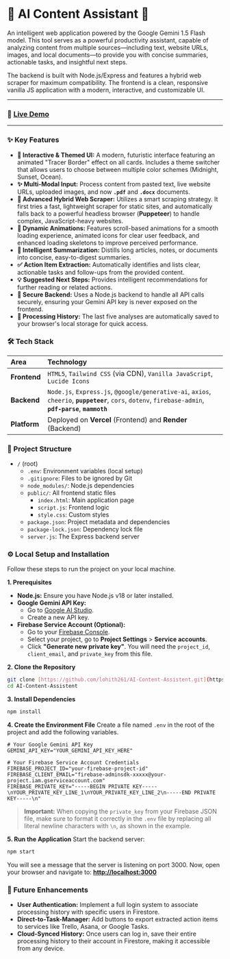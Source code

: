 


# 🚀 AI Content Assistant 🚀

An intelligent web application powered by the Google Gemini 1.5 Flash model. This tool serves as a powerful productivity assistant, capable of analyzing content from multiple sources—including text, website URLs, images, and local documents—to provide you with concise summaries, actionable tasks, and insightful next steps.

The backend is built with Node.js/Express and features a hybrid web scraper for maximum compatibility. The frontend is a clean, responsive vanilla JS application with a modern, interactive, and customizable UI.

---

### 🔗 [**Live Demo**](https://ai-content-assistent.vercel.app/)

---

### ✨ Key Features

* **🎨 Interactive & Themed UI:** A modern, futuristic interface featuring an animated "Tracer Border" effect on all cards. Includes a theme switcher that allows users to choose between multiple color schemes (Midnight, Sunset, Ocean).
* **✨ Multi-Modal Input:** Process content from pasted text, live website URLs, uploaded images, and now **`.pdf`** and **`.docx`** documents.
* **🤖 Advanced Hybrid Web Scraper:** Utilizes a smart scraping strategy. It first tries a fast, lightweight scraper for static sites, and automatically falls back to a powerful headless browser (**Puppeteer**) to handle complex, JavaScript-heavy websites.
* **🚀 Dynamic Animations:** Features scroll-based animations for a smooth loading experience, animated icons for clear user feedback, and enhanced loading skeletons to improve perceived performance.
* **📝 Intelligent Summarization:** Distills long articles, notes, or documents into concise, easy-to-digest summaries.
* **✅ Action Item Extraction:** Automatically identifies and lists clear, actionable tasks and follow-ups from the provided content.
* **💡 Suggested Next Steps:** Provides intelligent recommendations for further reading or related actions.
* **🔐 Secure Backend:** Uses a Node.js backend to handle all API calls securely, ensuring your Gemini API key is never exposed on the frontend.
* **📜 Processing History:** The last five analyses are automatically saved to your browser's local storage for quick access.

### 🛠️ Tech Stack

| Area       | Technology                                                                                                                              |
| :--------- | :-------------------------------------------------------------------------------------------------------------------------------------- |
| **Frontend** | `HTML5`, `Tailwind CSS` (via CDN), `Vanilla JavaScript`, `Lucide Icons`                                                                   |
| **Backend** | `Node.js`, `Express.js`, `@google/generative-ai`, `axios`, `cheerio`, **`puppeteer`**, `cors`, `dotenv`, `firebase-admin`, **`pdf-parse`**, **`mammoth`** |
| **Platform** | Deployed on **Vercel** (Frontend) and **Render** (Backend)                                                                              |

### 📂 Project Structure

* `/` (root)
    * `.env`: Environment variables (local setup)
    * `.gitignore`: Files to be ignored by Git
    * `node_modules/`: Node.js dependencies
    * `public/`: All frontend static files
        * `index.html`: Main application page
        * `script.js`: Frontend logic
        * `style.css`: Custom styles
    * `package.json`: Project metadata and dependencies
    * `package-lock.json`: Dependency lock file
    * `server.js`: The Express backend server

### ⚙️ Local Setup and Installation

Follow these steps to run the project on your local machine.

**1. Prerequisites**

* **Node.js:** Ensure you have Node.js v18 or later installed.
* **Google Gemini API Key:**
    * Go to [Google AI Studio](https://aistudio.google.com/app/apikey).
    * Create a new API key.
* **Firebase Service Account (Optional):**
    * Go to your [Firebase Console](https://console.firebase.google.com/).
    * Select your project, go to **Project Settings** > **Service accounts**.
    * Click **"Generate new private key"**. You will need the `project_id`, `client_email`, and `private_key` from this file.

**2. Clone the Repository**

```bash
git clone [https://github.com/lohith261/AI-Content-Assistent.git](https://github.com/lohith261/AI-Content-Assistent.git)
cd AI-Content-Assistent
```

**3. Install Dependencies**

```bash
npm install
```

**4. Create the Environment File**
Create a file named `.env` in the root of the project and add the following variables.

```env
# Your Google Gemini API Key
GEMINI_API_KEY="YOUR_GEMINI_API_KEY_HERE"

# Your Firebase Service Account Credentials
FIREBASE_PROJECT_ID="your-firebase-project-id"
FIREBASE_CLIENT_EMAIL="firebase-adminsdk-xxxxx@your-project.iam.gserviceaccount.com"
FIREBASE_PRIVATE_KEY="-----BEGIN PRIVATE KEY-----\nYOUR_PRIVATE_KEY_LINE_1\nYOUR_PRIVATE_KEY_LINE_2\n-----END PRIVATE KEY-----\n"
```

> **Important:** When copying the `private_key` from your Firebase JSON file, make sure to format it correctly in the `.env` file by replacing all literal newline characters with `\n`, as shown in the example.

**5. Run the Application**
Start the backend server:

```bash
npm start
```

You will see a message that the server is listening on port 3000. Now, open your browser and navigate to:
**[http://localhost:3000](https://www.google.com/search?q=http://localhost:3000)**

### 🚀 Future Enhancements

  * **User Authentication:** Implement a full login system to associate processing history with specific users in Firestore.
  * **Direct-to-Task-Manager:** Add buttons to export extracted action items to services like Trello, Asana, or Google Tasks.
  * **Cloud-Synced History:** Once users can log in, save their entire processing history to their account in Firestore, making it accessible from any device.
  
  
